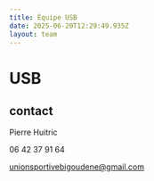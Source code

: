 ```yaml
---
title: Équipe USB
date: 2025-06-20T12:29:49.935Z
layout: team
---
```


# USB



## contact 

Pierre Huitric 

06 42 37 91 64

unionsportivebigoudene@gmail.com

